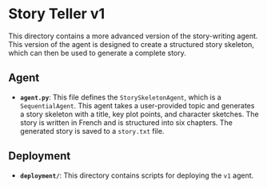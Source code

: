 # Story Teller v1

This directory contains a more advanced version of the story-writing agent. This version of the agent is designed to create a structured story skeleton, which can then be used to generate a complete story.

## Agent

*   **`agent.py`**: This file defines the `StorySkeletonAgent`, which is a `SequentialAgent`. This agent takes a user-provided topic and generates a story skeleton with a title, key plot points, and character sketches. The story is written in French and is structured into six chapters. The generated story is saved to a `story.txt` file.

## Deployment

*   **`deployment/`**: This directory contains scripts for deploying the `v1` agent.
